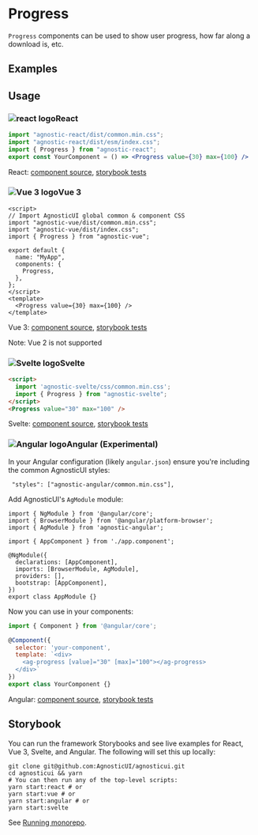 # Progress

`Progress` components can be used to show user progress, how far along a download is, etc.

<div class="mbs24"></div>

## Examples

<div class="mbe24"></div>

<ProgressExamples />

<script>
import ProgressExamples from '../../components/ProgressExamples.vue'
import { Alert } from "agnostic-vue";

export default {
  components: { Alert, ProgressExamples }
}
</script>

<div class="mbe32"></div>

## Usage

<div class="flex">
  <h3 id="react" tabindex="-1">
    <img src="/images/React-icon.svg" alt="react logo">React
  </h3>
</div>

```jsx
import "agnostic-react/dist/common.min.css";
import "agnostic-react/dist/esm/index.css";
import { Progress } from "agnostic-react";
export const YourComponent = () => <Progress value={30} max={100} />

```

React: [component source](https://github.com/AgnosticUI/agnosticui/blob/master/agnostic-react/src/Progress.tsx), [storybook tests](https://github.com/AgnosticUI/agnosticui/blob/master/agnostic-react/src/stories/Progress.stories.tsx)

<div class="mbe32"></div>

<div class="flex">
  <h3 id="vue-3" tabindex="-1">
    <img src="/images/Vue-icon.svg" alt="Vue 3 logo">Vue 3
  </h3>
</div>

```vue
<script>
// Import AgnosticUI global common & component CSS
import "agnostic-vue/dist/common.min.css";
import "agnostic-vue/dist/index.css";
import { Progress } from "agnostic-vue";

export default {
  name: "MyApp",
  components: {
    Progress,
  },
};
</script>
<template>
  <Progress value={30} max={100} />
</template>
```


Vue 3: [component source](https://github.com/AgnosticUI/agnosticui/blob/master/agnostic-vue/src/components/Progress.vue), [storybook tests](https://github.com/AgnosticUI/agnosticui/blob/master/agnostic-vue/src/stories/Progress.stories.js)

<div class="mbe24"></div>

<Alert type="warning">Note: Vue 2 is not supported</Alert>

<div class="mbe32"></div>


<div class="flex">
  <h3 id="svelte" tabindex="-1">
    <img src="/images/Svelte-icon.svg" alt="Svelte logo">Svelte
  </h3>
</div>

```html
<script>
  import 'agnostic-svelte/css/common.min.css';
  import { Progress } from "agnostic-svelte";
</script>
<Progress value="30" max="100" />
```

Svelte: [component source](https://github.com/AgnosticUI/agnosticui/blob/master/agnostic-svelte/src/lib/components/Progress/Progress.svelte), [storybook tests](https://github.com/AgnosticUI/agnosticui/blob/master/agnostic-svelte/src/lib/components/Progress/Progress.stories.js)


<div class="flex">
  <h3 id="angular" tabindex="-1">
    <img src="/images/Angular-icon.svg" alt="Angular logo">Angular (Experimental)
  </h3>
</div>

In your Angular configuration (likely `angular.json`) ensure you're including
the common AgnosticUI styles:

<div class="mbe16"></div>

` "styles": ["agnostic-angular/common.min.css"],`

<div class="mbe24"></div>

Add AgnosticUI's `AgModule` module:

```js{3,9}
import { NgModule } from '@angular/core';
import { BrowserModule } from '@angular/platform-browser';
import { AgModule } from 'agnostic-angular';

import { AppComponent } from './app.component';

@NgModule({
  declarations: [AppComponent],
  imports: [BrowserModule, AgModule],
  providers: [],
  bootstrap: [AppComponent],
})
export class AppModule {}
```

Now you can use in your components:

```js
import { Component } from '@angular/core';

@Component({
  selector: 'your-component',
  template: `<div>
    <ag-progress [value]="30" [max]="100"></ag-progress>
  </div>`
})
export class YourComponent {}
```


Angular: [component source](https://github.com/AgnosticUI/agnosticui/blob/master/agnostic-angular/libs/ag/src/lib/progress.component.ts), [storybook tests](https://github.com/AgnosticUI/agnosticui/blob/master/agnostic-angular/libs/ag/src/lib/progress.component.stories.ts)

<div class="mbe32"></div>

## Storybook

You can run the framework Storybooks and see live examples for React, Vue 3, Svelte, and Angular. The following will set this up locally:

```shell
git clone git@github.com:AgnosticUI/agnosticui.git
cd agnosticui && yarn
# You can then run any of the top-level scripts:
yarn start:react # or
yarn start:vue # or
yarn start:angular # or
yarn start:svelte
```

See [Running monorepo](https://github.com/AgnosticUI/agnosticui/blob/master/CONTRIBUTING.md#running-monorepo).
